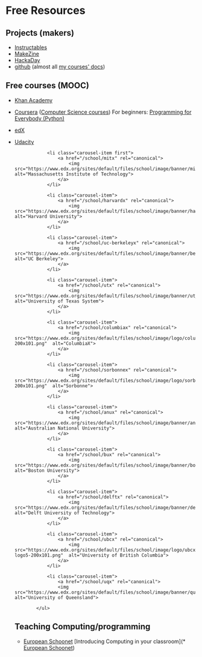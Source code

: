 # Free Resources


## Projects (makers)

* [Instructables](http://instructables.com)
* [MakeZine](http://makezine.com)
* [HackaDay](http://hackaday.com)
* [github](https://github.com) (almost all [my courses' docs](https://github.com/javacasm))

## Free courses (MOOC)

* [Khan Academy](https://www.khanacademy.org/)
* [Coursera](www.coursera.org) ([Computer Science courses](https://www.coursera.org/browse/computer-science?languages=en))
    For beginners: [Programming for Everybody (Python)](https://class.coursera.org/pythonlearn-003)

* [edX](https://www.edx.org/)

* [Udacity](https://www.udacity.com/)

<ul class="carousel-list">

                <li class="carousel-item first">
                    <a href="/school/mitx" rel="canonical">
                        <img src="https://www.edx.org/sites/default/files/school/image/banner/mit_logo_200x101_0.png"  alt="Massachusetts Institute of Technology">
                    </a>
                </li>

                <li class="carousel-item">
                    <a href="/school/harvardx" rel="canonical">
                        <img src="https://www.edx.org/sites/default/files/school/image/banner/harvard_logo_200x101_0.png"  alt="Harvard University">
                    </a>
                </li>

                <li class="carousel-item">
                    <a href="/school/uc-berkeleyx" rel="canonical">
                        <img src="https://www.edx.org/sites/default/files/school/image/banner/berkeley_logo_200x101_0.png"  alt="UC Berkeley">
                    </a>
                </li>

                <li class="carousel-item">
                    <a href="/school/utx" rel="canonical">
                        <img src="https://www.edx.org/sites/default/files/school/image/banner/ut_logo_200x101_0.png"  alt="University of Texas System">
                    </a>
                </li>

                <li class="carousel-item">
                    <a href="/school/columbiax" rel="canonical">
                        <img src="https://www.edx.org/sites/default/files/school/image/logo/columbia-200x101.png"  alt="ColumbiaX">
                    </a>
                </li>

                <li class="carousel-item">
                    <a href="/school/sorbonnex" rel="canonical">
                        <img src="https://www.edx.org/sites/default/files/school/image/logo/sorbonne-200x101.png"  alt="Sorbonne">
                    </a>
                </li>

                <li class="carousel-item">
                    <a href="/school/anux" rel="canonical">
                        <img src="https://www.edx.org/sites/default/files/school/image/banner/anu_logo_200x101_0.png"  alt="Australian National University">
                    </a>
                </li>

                <li class="carousel-item">
                    <a href="/school/bux" rel="canonical">
                        <img src="https://www.edx.org/sites/default/files/school/image/banner/boston_logo_200x101_0_0.png"  alt="Boston University">
                    </a>
                </li>

                <li class="carousel-item">
                    <a href="/school/delftx" rel="canonical">
                        <img src="https://www.edx.org/sites/default/files/school/image/banner/delft_logo_200x101_0.png"  alt="Delft University of Technology">
                    </a>
                </li>

                <li class="carousel-item">
                    <a href="/school/ubcx" rel="canonical">
                        <img src="https://www.edx.org/sites/default/files/school/image/logo/ubcx-logo5-200x101.png"  alt="University of British Columbia">
                    </a>
                </li>

                <li class="carousel-item">
                    <a href="/school/uqx" rel="canonical">
                    <img src="https://www.edx.org/sites/default/files/school/image/banner/queensland_logo_200x101_0_0.png"  alt="University of Queensland">

            </ul>


## Teaching Computing/programming

* [European Schoonet](http://www.europeanschoolnetacademy.eu) [Introducing Computing in your classroom](* [European Schoonet](http://www.europeanschoolnetacademy.eu/web/introducing-computing-in-your-classroom))
